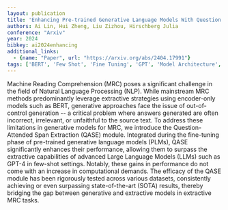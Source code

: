 ```yaml
---
layout: publication
title: 'Enhancing Pre-trained Generative Language Models With Question Attended Span Extraction On Machine Reading Comprehension'
authors: Ai Lin, Hui Zheng, Liu Zizhou, Hirschberg Julia
conference: "Arxiv"
year: 2024
bibkey: ai2024enhancing
additional_links:
  - {name: "Paper", url: "https://arxiv.org/abs/2404.17991"}
tags: ['BERT', 'Few Shot', 'Fine Tuning', 'GPT', 'Model Architecture', 'Pretraining Methods', 'RAG', 'Training Techniques']
---
```

Machine Reading Comprehension (MRC) poses a significant challenge in the field of Natural Language Processing (NLP). While mainstream MRC methods predominantly leverage extractive strategies using encoder-only models such as BERT, generative approaches face the issue of out-of-control generation -- a critical problem where answers generated are often incorrect, irrelevant, or unfaithful to the source text. To address these limitations in generative models for MRC, we introduce the Question-Attended Span Extraction (QASE) module. Integrated during the fine-tuning phase of pre-trained generative language models (PLMs), QASE significantly enhances their performance, allowing them to surpass the extractive capabilities of advanced Large Language Models (LLMs) such as GPT-4 in few-shot settings. Notably, these gains in performance do not come with an increase in computational demands. The efficacy of the QASE module has been rigorously tested across various datasets, consistently achieving or even surpassing state-of-the-art (SOTA) results, thereby bridging the gap between generative and extractive models in extractive MRC tasks.

